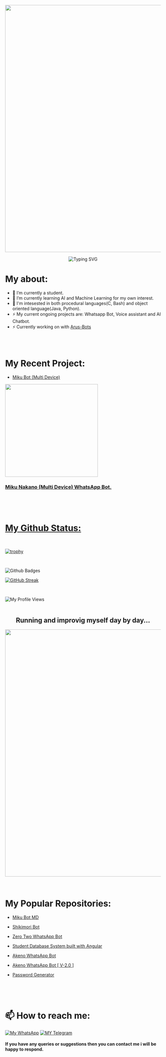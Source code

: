 <p align="center">
   <a href="https://github.com/FantoX001">
    <img src="https://telegra.ph/file/b81cfddc613538af66aa9.jpg" width="800"> </a>
    </p>


<div align="center">
    <img
        src="https://readme-typing-svg.herokuapp.com?font=GlossAndBloom&size=30&duration=4997&color=993300&background=FF673200&center=true&vCenter=true&lines=Hello,+I+am+Fantox;Nice+to+meet+you😊"
            alt="Typing SVG"
        />
    </a>
</p>
</div>



# My about:
- 🔭 I’m currently a student.
- 🌱 I’m currently learning AI and Machine Learning for my own interest. 
- 🤔 I'm intesested in both procedural languages(C, Bash) and object oriented language(Java, Python).
- ⚡ My current ongoing projects are: Whatsapp Bot, Voice assistant and AI Chatbot.
- ⚡ Currently working on with [Arus-Bots](https://github.com/Arus-Bots)

<br>
<br>

# My Recent Project:
- [Miku Bot (Multi Device)](https://github.com/FantoX001/Miku-MD)
<p align="left">
   <a href="https://github.com/FantoX001/Miku-MD">
    <img src="https://c.tenor.com/NJVFjOYEcsIAAAAC/miku-gotoubun.gif" width="300">  
</p>

<h3 align="left"> Miku Nakano (Multi Device) WhatsApp Bot.
</h3>
<br><br><br>

# My Github Status:

<br>


[![trophy](https://github-profile-trophy.vercel.app/?username=FantoX001)](https://github.com/FantoX001)

<br>

![Github Badges](https://github-readme-stats.vercel.app/api?username=FantoX001&show_icons=true&theme=vision-friendly-dark)

[![GitHub Streak](https://streak-stats.demolab.com/?user=FantoX001&theme=highcontrast)](https://git.io/streak-stats)

<br>

![My Profile Views](https://gpvc.arturio.dev/FantoX001)
<br>
<br>

<h2 align="center"> Running and improvig myself day by day...
</h2>

<p align="center">
   <a href="https://github.com/FantoX001">
    <img src="https://raw.githubusercontent.com/SP-XD/SP-XD/main/images/dino_rounded.gif" width="800"> </a>
    </p>
<br>

# My Popular Repositories:

-   [Miku Bot MD](https://github.com/FantoX001/Miku-MD)

-   [Shikimori Bot](https://github.com/FantoX001/Shikimori)

-   [Zero Two WhatsApp Bot](https://github.com/FantoX001/Zero-Two)

-   [Student Database System built with Angular](https://github.com/FantoX001/Aredent-Student-Database-System)

-   [Akeno WhatsApp Bot](https://github.com/FantoX001/Akeno-Whatsapp-Bot) 

-   [Akeno WhatsApp Bot [ V-2.0 ]](https://github.com/FantoX001/Akeno)

-   [Password Generator](https://github.com/FantoX001/Password-Generator)
<br>
<br>
<br>


# 📫 How to reach me:
[![My WhatsApp](https://img.shields.io/badge/WhatsApp-25D366?style=for-the-badge&logo=whatsapp&logoColor=white)](https://wa.me/918101187835)
[![MY Telegram](https://img.shields.io/badge/telegram-1b77FF.svg?style=for-the-badge&logo=telegram)](https://t.me/Ftx00) <br>


#### If you have any queries or suggestions then you can contact me i will be happy to respond. 
<br>
